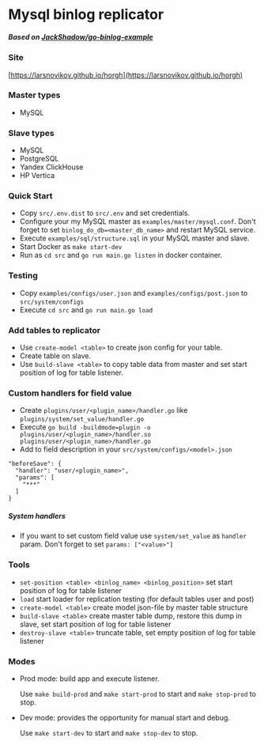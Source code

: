 # Mysql binlog replicator

##### Based on [JackShadow/go-binlog-example](https://github.com/JackShadow/go-binlog-example) 

### Site 
[https://larsnovikov.github.io/horgh](https://larsnovikov.github.io/horgh) 

### Master types
- MySQL

### Slave types
- MySQL
- PostgreSQL
- Yandex ClickHouse
- HP Vertica

### Quick Start
- Copy `src/.env.dist` to `src/.env` and set credentials.
- Configure your my MySQL master as `examples/master/mysql.conf`. 
Don't forget to set `binlog_do_db=<master_db_name>` and restart MySQL service.
- Execute `examples/sql/structure.sql` in your MySQL master and slave.
- Start Docker as `make start-dev`
- Run as `cd src` and `go run main.go listen` in docker container.

### Testing

- Copy `examples/configs/user.json` and `examples/configs/post.json` to `src/system/configs`
- Execute `cd src` and `go run main.go load`

### Add tables to replicator

- Use `create-model <table>` to create json config for your table.
- Create table on slave.
- Use `build-slave <table>` to copy table data from master and set start position of log for table listener.

### Custom handlers for field value

- Create `plugins/user/<plugin_name>/handler.go` like `plugins/system/set_value/handler.go`
- Execute `go build -buildmode=plugin -o plugins/user/<plugin_name>/handler.so plugins/user/<plugin_name>/handler.go`
- Add to field description in your `src/system/configs/<model>.json`

```
"beforeSave": {
  "handler": "user/<plugin_name>",
  "params": [
    "***"
  ]
}
```

##### System handlers

- If you want to set custom field value use `system/set_value` as `handler` param. Don't forget to set `params: ["<value>"]`

### Tools

- `set-position <table> <binlog_name> <binlog_position>` set start position of log for table listener
- `load` start loader for replication testing (for default tables user and post)
- `create-model <table>` create model json-file by master table structure
- `build-slave <table>` create master table dump, restore this dump in slave, set start position of log for table listener
- `destroy-slave <table>` truncate table, set empty position of log for table listener

### Modes

- Prod mode: build app and execute listener. 
  
  Use `make build-prod` and `make start-prod` to start and `make stop-prod` to stop.
- Dev mode: provides the opportunity for manual start and debug. 
  
  Use `make start-dev` to start and `make stop-dev` to stop.